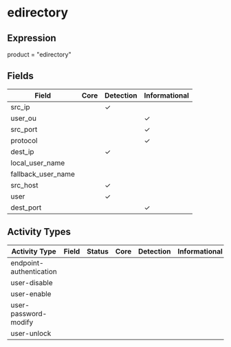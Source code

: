 edirectory
==========

Expression
----------

product = "edirectory"

Fields
------

| Field              | Core | Detection | Informational |
| ------------------ | ---- | --------- | ------------- |
| src_ip             |      | &#10003;  |               |
| user_ou            |      |           | &#10003;      |
| src_port           |      |           | &#10003;      |
| protocol           |      |           | &#10003;      |
| dest_ip            |      | &#10003;  |               |
| local_user_name    |      |           |               |
| fallback_user_name |      |           |               |
| src_host           |      | &#10003;  |               |
| user               |      | &#10003;  |               |
| dest_port          |      |           | &#10003;      |

Activity Types
--------------

| Activity Type           | Field | Status | Core | Detection | Informational |
| ----------------------- | ----- | ------ | ---- | --------- | ------------- |
| endpoint-authentication |       |        |      |           |               |
| user-disable            |       |        |      |           |               |
| user-enable             |       |        |      |           |               |
| user-password-modify    |       |        |      |           |               |
| user-unlock             |       |        |      |           |               |

